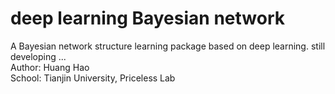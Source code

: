 # deep learning Bayesian network

A Bayesian network structure learning package based on deep learning.
still developing ...  
Author: Huang Hao  
School: Tianjin University, Priceless Lab
